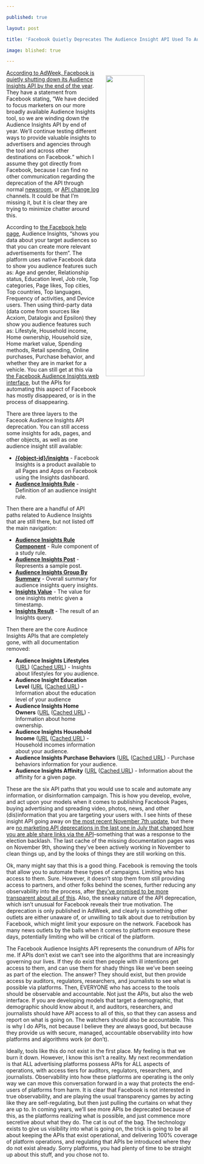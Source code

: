 ---
published: true
layout: post
title: 'Facebook Quietly Deprecates The Audience Insight API Used To Automate'
image: blished: true
---

<p><img src="https://s3.amazonaws.com/kinlane-productions2/facebook/audience-insights/facebook-audience-insights-api-affinity.png" align="right" width="45%" style="padding: 15px;" />
<p><a href="http://www.adweek.com/digital/facebook-is-shutting-down-its-api-that-marketers-lean-on-for-research/#/">According to AdWeek, Facebook is quietly shutting down its Audience Insights API by the end of the year</a>. They have a statement from Facebook stating, “We have decided to focus marketers on our more broadly available Audience Insights tool, so we are winding down the Audience Insights API by end of year. We’ll continue testing different ways to provide valuable insights to advertisers and agencies through the tool and across other destinations on Facebook.” which I assume they got directly from Facebook, because I can find no other communication regarding the deprecation of the API through normal <a href="https://newsroom.fb.com/">newsroom</a>, or <a href="https://developers.facebook.com/docs/graph-api/changelog">API change log</a> channels. It could be that I’m missing it, but it is clear they are trying to minimize chatter around this.

<p>According to <a href="https://www.facebook.com/business/help/304781119678235">the Facebook help page</a>, Audience Insights, “shows you data about your target audiences so that you can create more relevant advertisements for them”. The platform uses native Facebook data to show you audience features such as: Age and gender, Relationship status, Education level, Job role, Top categories, Page likes, Top cities, Top countries, Top languages, Frequency of activities, and Device users. Then using third-party data (data come from sources like Acxiom, Datalogix and Epsilon) they show you audience features such as: Lifestyle, Household income, Home ownership, Household size, Home market value, Spending methods, Retail spending, Online purchases, Purchase behavior, and whether they are in market for a vehicle. You can still get at this via <a href="https://www.facebook.com/ads/audience-insights/">the Facebook Audience Insights web interface</a>, but the APIs for automating this aspect of Facebook has mostly disappeared, or is in the process of disappearing.

<p>There are three layers to the Faceook Audience Insights API deprecation. You can still access some insights for ads, pages, and other objects, as well as one audience insight still available:

<ul>
  <li><a href="https://developers.facebook.com/docs/graph-api/reference/v2.11/insights"><strong>/{object-id}/insights</strong></a>  - Facebook Insights is a product available to all Pages and Apps on Facebook using the Insights dashboard.</li>
  <li><a href="https://developers.facebook.com/docs/graph-api/reference/audience-insights-rule/"><strong>Audience Insights Rule</strong></a> - Definition of an audience insight rule.</li>
</ul>

<p>Then there are a handful of API paths related to Audience Insights that are still there, but not listed off the main navigation:

<ul>
  <li><a href="https://developers.facebook.com/docs/graph-api/reference/audience-insights-rule-component/"><strong>Audience Insights Rule Component</strong></a> - Rule component of a study rule.</li>
  <li><a href="https://developers.facebook.com/docs/graph-api/reference/audience-insights-post/"><strong>Audience Insights Post</strong></a> - Represents a sample post.</li>
  <li><a href="https://developers.facebook.com/docs/graph-api/reference/audience-insights-group-by-summary/"><strong>Audience Insights Group By Summary</strong></a> - Overall summary for audience insights query insights.</li>
  <li><a href="https://developers.facebook.com/docs/graph-api/reference/insights-value/"><strong>Insights Value</strong></a> - The value for one insights metric given a timestamp.</li>
  <li><a href="https://developers.facebook.com/docs/graph-api/reference/insights-result/"><strong>Insights Result</strong></a> - The result of an Insights query.</li>
</ul>

<p>Then there are the core Audince Insights APIs that are completely gone, with all documentation removed:

<ul>
  <li><strong>Audience Insights Lifestyles</strong> (<a href="https://developers.facebook.com/docs/graph-api/reference/audience-insights-lifestyles/">URL</a>) (<a href="https://webcache.googleusercontent.com/search?q=cache:zcVvTrCjRTYJ:https://developers.facebook.com/docs/graph-api/reference/audience-insights-lifestyles/+&amp;cd=1&amp;hl=en&amp;ct=clnk&amp;gl=us">Cached URL</a>) - Insights about lifestyles for you audience.</li>
  <li><strong>Audience Insight Education Level</strong> (<a href="https://developers.facebook.com/docs/graph-api/reference/audience-insights-education-level/">URL</a> (<a href="https://webcache.googleusercontent.com/search?q=cache:AxUtpiQ0vuIJ:https://developers.facebook.com/docs/graph-api/reference/audience-insights-education-level/+&amp;cd=1&amp;hl=en&amp;ct=clnk&amp;gl=us">Cached URL</a>) - Information about the education level of your audience</li>
  <li><strong>Audience Insights Home Owners</strong> (<a href="https://developers.facebook.com/docs/graph-api/reference/audience-insights-home-owners/">URL</a> (<a href="https://webcache.googleusercontent.com/search?q=cache:8KLILtYG3KYJ:https://developers.facebook.com/docs/graph-api/reference/audience-insights-home-owners/+&amp;cd=1&amp;hl=en&amp;ct=clnk&amp;gl=us">Cached URL</a>) - Information about home ownership.</li>
  <li><strong>Audience Insights Household Income</strong> (<a href="https://developers.facebook.com/docs/graph-api/reference/audience-insights-household-income/">URL</a> (<a href="https://webcache.googleusercontent.com/search?q=cache:um_yOLJk-lYJ:https://developers.facebook.com/docs/graph-api/reference/audience-insights-household-incomes/+&amp;cd=1&amp;hl=en&amp;ct=clnk&amp;gl=us">Cached URL</a>) - Household incomes information about your audience.</li>
  <li><strong>Audience Insights Purchase Behaviors</strong> (<a href="https://developers.facebook.com/docs/graph-api/reference/audience-insights-purchase-behaviors/">URL</a> (<a href="https://webcache.googleusercontent.com/search?q=cache:7GPqnSgOYVIJ:https://developers.facebook.com/docs/graph-api/reference/audience-insights-purchase-behaviors/+&amp;cd=1&amp;hl=en&amp;ct=clnk&amp;gl=us">Cached URL</a>) - Purchase behaviors information for your audience.</li>
  <li><strong>Audience Insights Affinity</strong> (<a href="https://developers.facebook.com/docs/graph-api/reference/audience-insights">URL</a> (<a href="https://webcache.googleusercontent.com/search?q=cache:rhIkcFkbT7YJ:https://developers.facebook.com/docs/graph-api/reference/audience-insights-affinity/+&amp;cd=1&amp;hl=en&amp;ct=clnk&amp;gl=us">Cached URL</a>) - Information about the affinity for a given page.</li>
</ul>

<p>These are the six API paths that you would use to scale and automate any information, or disinformation campaign. This is how you develop, evolve, and act upon your models when it comes to publishing Facebook Pages, buying advertising and spreading video, photos, news, and other (dis)information that you are targeting your users with. I see hints of these insight API going away on <a href="https://developers.facebook.com/docs/graph-api/changelog/version2.11">the most recent November 7th update</a>, but there are <a href="https://developers.facebook.com/docs/graph-api/changelog/version2.10#mapi-deprecate">no marketing API deprecations in the last one in July that changed how you are able share links via the API</a>–something that was a response to the election backlash. The last cache of the missing documentation pages was on November 9th, showing they’ve been actively working in November to clean things up, and by the looks of things they are still working on this.

<p>Ok, many might say that this is a good thing. Facebook is removing the tools that allow you to automate these types of campaigns. Limiting who has access to them. Sure. However, it doesn’t stop them from still providing access to partners, and other folks behind the scenes, further reducing any observability into the process, after <a href="https://newsroom.fb.com/news/2017/10/update-on-our-advertising-transparency-and-authenticity-efforts/">they’ve promised to be more transparent about all of this</a>. Also, the sneaky nature of the API deprecation, which isn’t unusual for Facebook reveals their true motivation. The deprecation is only published in AdWeek, and clearly is something other outlets are either unaware of, or unwilling to talk about due to retribution by Facebook, which might limit your exposure on the network. Facebook has many news outlets by the balls when it comes to platform exposure these days, potentially limiting who will be critical of the platform.

<p>The Facebook Audience Insights API represents the conundrum of APIs for me. If APIs don’t exist we can’t see into the algorithms that are increasingly governing our lives. If they do exist then people with ill intentions get access to them, and can use them for shady things like we’ve been seeing as part of the election. The answer? They should exist, but then provide access by auditors, regulators, researchers, and journalists to see what is possible via platforms. Then, EVERYONE who has access to the tools should be observable and accountable. Not just the APIs, but also the web interface. If you are developing models that target a demographic, that demographic should know about it, and auditors, researchers, and journalists should have API access to all of this, so that they can assess and report on what is going on. The watchers should also be accountable. This is why I do APIs, not because I believe they are always good, but because they provide us with secure, managed, accountable observability into how platforms and algorithms work (or don’t).

<p>Ideally, tools like this do not exist in the first place. My feeling is that we burn it down. However, I know this isn’t a reality. My next recommendation is that ALL advertising platforms possess APIs for ALL aspects of operations, with access tiers for auditors, regulators, researchers, and journalists. Observability into how these platforms are operating is the only way we can move this conversation forward in a way that protects the end-users of platforms from harm. It is clear that Facebook is not interested in true observability, and are playing the usual transparency games by acting like they are self-regulating, but then just pulling the curtains on what they are up to. In coming years, we’ll see more APIs be deprecated because of this, as the platforms realizing what is possible, and just commence more secretive about what they do. The cat is out of the bag. The technology exists to give us visibility into what is going on, the trick is going to be all about keeping the APIs that exist operational, and delivering 100% coverage of platform operations, and regulating that APIs be introduced where they do not exist already. Sorry platforms, you had plenty of time to be straight up about this stuff, and you chose not to.


